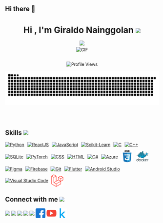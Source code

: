 ## Hi there 👋

<h1 align="center"><b>Hi , I'm Giraldo Nainggolan </b><img src="https://media.giphy.com/media/hvRJCLFzcasrR4ia7z/giphy.gif" width="35"></h1>

<a href="https://github.com/DenverCoder1/readme-typing-svg">
</a>

<div align="center">
  <img src="https://readme-typing-svg.herokuapp.com?font=Times+New+Roman&color=00CED1&size=25&center=true&vCenter=true&width=600&height=100&lines=Hello,+and+Welcome!+✨;Self-taught+Front-End+Developer,;Computer+Science+Student,;Senior+Developer,;Active+Learner+and+Researcher,;Striving+to+Make+a+Difference!+🌟">
  <br>
  <img align="center" top="500" height="300" width="400" alt="GIF" src="https://media.giphy.com/media/SWoSkN6DxTszqIKEqv/giphy.gif">
</div>
</br>
<p align = "center">
	<img src = "https://komarev.com/ghpvc/?username=10kartik&style=plastic&color=blueviolet" alt = "Profile Views"/>
</p>
<p align = "center">
	<img src = "https://github.com/7oSkaaa/7oSkaaa/blob/output/github-contribution-grid-snake.svg?" alt = "Snake Game"/>
</p>

<br>
<br>
<h2> Skills <img src = "https://media2.giphy.com/media/QssGEmpkyEOhBCb7e1/giphy.gif?cid=ecf05e47a0n3gi1bfqntqmob8g9aid1oyj2wr3ds3mg700bl&rid=giphy.gif" width = 32px> </h2>
<div style="display: flex; gap: 10px; flex-wrap: wrap; align-items: center;">
  <a href="https://github.com/GiraldoNainggolan?tab=repositories&q=&type=&language=python&sort=">
    <img width="32px" src="https://raw.githubusercontent.com/rahulbanerjee26/githubAboutMeGenerator/main/icons/python.svg" alt="Python">
  </a>
  <a href="https://github.com/GiraldoNainggolan?tab=repositories&q=&type=&language=reactjs&sort=">
    <img width="32px" src="https://raw.githubusercontent.com/rahulbanerjee26/githubAboutMeGenerator/main/icons/reactjs.svg" alt="ReactJS">
  </a>
  <a href="https://github.com/GiraldoNainggolan?tab=repositories&q=&type=&language=javascript&sort=">
    <img width="32px" src="https://raw.githubusercontent.com/rahulbanerjee26/githubAboutMeGenerator/main/icons/javascript.svg" alt="JavaScript">
  </a>
  <a href="https://github.com/GiraldoNainggolan?tab=repositories&q=&type=&language=scikit&sort=">
    <img width="32px" src="https://raw.githubusercontent.com/rahulbanerjee26/githubAboutMeGenerator/main/icons/scikit.svg" alt="Scikit-Learn">
  </a>
  <a href="https://github.com/GiraldoNainggolan?tab=repositories&q=&type=&language=c&sort=">
    <img width="32px" src="https://raw.githubusercontent.com/rahulbanerjee26/githubAboutMeGenerator/main/icons/c.svg" alt="C">
  </a>
  <a href="https://github.com/GiraldoNainggolan?tab=repositories&q=&type=&language=cpp&sort=">
    <img width="32px" src="https://raw.githubusercontent.com/rahulbanerjee26/githubAboutMeGenerator/main/icons/cpp.svg" alt="C++">
  </a>
  <a href="https://github.com/GiraldoNainggolan?tab=repositories&q=&type=&language=sqlite&sort=">
    <img width="32px" src="https://raw.githubusercontent.com/rahulbanerjee26/githubAboutMeGenerator/main/icons/sqlite.svg" alt="SQLite">
  </a>
  <a href="https://github.com/GiraldoNainggolan?tab=repositories&q=&type=&language=pytorch&sort=">
    <img width="32px" src="https://raw.githubusercontent.com/rahulbanerjee26/githubAboutMeGenerator/main/icons/pytorch.svg" alt="PyTorch">
  </a>
  <a href="https://github.com/GiraldoNainggolan?tab=repositories&q=&type=&language=css&sort=">
    <img width="32px" src="https://raw.githubusercontent.com/rahulbanerjee26/githubAboutMeGenerator/main/icons/css.svg" alt="CSS">
  </a>
  <a href="https://github.com/GiraldoNainggolan?tab=repositories&q=&type=&language=html&sort=">
    <img width="32px" src="https://raw.githubusercontent.com/rahulbanerjee26/githubAboutMeGenerator/main/icons/html.svg" alt="HTML">
  <a href="https://github.com/GiraldoNainggolan?tab=repositories&q=&type=&language=csharp&sort=">
    <img width="32px" src="https://raw.githubusercontent.com/rahulbanerjee26/githubAboutMeGenerator/main/icons/csharp.svg" alt="C#">
  </a>
  <a href="https://azure.microsoft.com/en-in/" target="_blank" rel="noreferrer">
    <img src="https://www.vectorlogo.zone/logos/microsoft_azure/microsoft_azure-icon.svg" alt="Azure" width="40" height="40">
  </a>
  <a href="https://www.w3schools.com/css/" target="_blank" rel="noreferrer">
    <img src="https://raw.githubusercontent.com/devicons/devicon/master/icons/css3/css3-original-wordmark.svg" alt="CSS3" width="40" height="40">
  </a>
  <a href="https://www.docker.com/" target="_blank" rel="noreferrer">
    <img src="https://raw.githubusercontent.com/devicons/devicon/master/icons/docker/docker-original-wordmark.svg" alt="Docker" width="40" height="40">
  </a>
  <a href="https://www.figma.com/" target="_blank" rel="noreferrer">
    <img src="https://www.vectorlogo.zone/logos/figma/figma-icon.svg" alt="Figma" width="40" height="40">
  </a>
  <a href="https://firebase.google.com/" target="_blank" rel="noreferrer">
    <img src="https://www.vectorlogo.zone/logos/firebase/firebase-icon.svg" alt="Firebase" width="40" height="40">
  </a>
  <a href="https://git-scm.com/" target="_blank" rel="noreferrer">
    <img src="https://www.vectorlogo.zone/logos/git-scm/git-scm-icon.svg" alt="Git" width="40" height="40">
  </a>
  <a href="https://flutter.dev/" target="_blank" rel="noreferrer">
    <img src="https://cdn.icon-icons.com/icons2/2107/PNG/512/file_type_flutter_icon_130599.png" alt="Flutter" width="40" height="40">
  </a>
  <a href="https://developer.android.com/studio" target="_blank" rel="noreferrer">
    <img src="https://1.bp.blogspot.com/-LgTa-xDiknI/X4EflN56boI/AAAAAAAAPuk/24YyKnqiGkwRS9-_9suPKkfsAwO4wHYEgCLcBGAsYHQ/s0/image9.png" alt="Android Studio" width="40" height="40">
  </a>
  <a href="https://code.visualstudio.com/" target="_blank" rel="noreferrer">
    <img src="https://upload.wikimedia.org/wikipedia/commons/thumb/9/9a/Visual_Studio_Code_1.35_icon.svg/2048px-Visual_Studio_Code_1.35_icon.svg.png" alt="Visual Studio Code" width="40" height="40">
  </a>
  <img src="https://github.com/GiraldoNainggolan/Generator-Works-For-Github-Text/blob/main/icons/laravel.svg" alt="Laravel" width="40" height="40">
</div>

<h2> Connect with me <img src='https://raw.githubusercontent.com/ShahriarShafin/ShahriarShafin/main/Assets/handshake.gif' width="100px"> </h2>
<a href = 'https://www.linkedin.com/in/giraldonainggolan/'> <img width = '32px' align= 'center' src="https://raw.githubusercontent.com/rahulbanerjee26/githubAboutMeGenerator/main/icons/linked-in-alt.svg"/></a> 
<a href = 'https://www.twitter.com/GolanUwaDo'> <img width = '32px' align= 'center' src="https://raw.githubusercontent.com/rahulbanerjee26/githubAboutMeGenerator/main/icons/twitter.svg"/></a> 
<a href = 'https://medium.com/@giraldonainggolan'> <img width = '32px' align= 'center' src="https://raw.githubusercontent.com/rahulbanerjee26/githubAboutMeGenerator/main/icons/medium.svg"/></a> 
<a href = 'https://giraldonainggolan.blogspot.com/'> <img width = '32px' align= 'center' src="https://raw.githubusercontent.com/rahulbanerjee26/githubAboutMeGenerator/main/icons/portfolio.png"/></a> 
<a href = 'https://github.com/GiraldoNainggolan'> <img width = '32px' align= 'center' src="https://raw.githubusercontent.com/rahulbanerjee26/githubAboutMeGenerator/main/icons/github.svg"/></a>
<a href = 'https://www.facebook.com/giraldo.nainggolan/'> <img width = '32px' align= 'center' src="https://github.com/GiraldoNainggolan/Generator-Works-For-Github-Text/blob/main/icons/facebook.svg"/></a>
<a href = 'https://www.youtube.com/@giraldonainggolan'> <img width = '32px' align= 'center' src="https://github.com/GiraldoNainggolan/Generator-Works-For-Github-Text/blob/main/icons/youtube.svg"/></a>
<a href = 'https://www.kaggle.com/giraldosn'> <img width = '32px' align= 'center' src="https://github.com/GiraldoNainggolan/Generator-Works-For-Github-Text/blob/main/icons/kaggle.svg"/></a>

<!--
**GiraldoNainggolan/GiraldoNainggolan** is a ✨ _special_ ✨ repository because its `README.md` (this file) appears on your GitHub profile.

Here are some ideas to get you started:

- 🔭 I’m currently working on ...
- 🌱 I’m currently learning ...
- 👯 I’m looking to collaborate on ...
- 🤔 I’m looking for help with ...
- 💬 Ask me about ...
- 📫 How to reach me: ...
- 😄 Pronouns: ...
- ⚡ Fun fact: ...
-->
